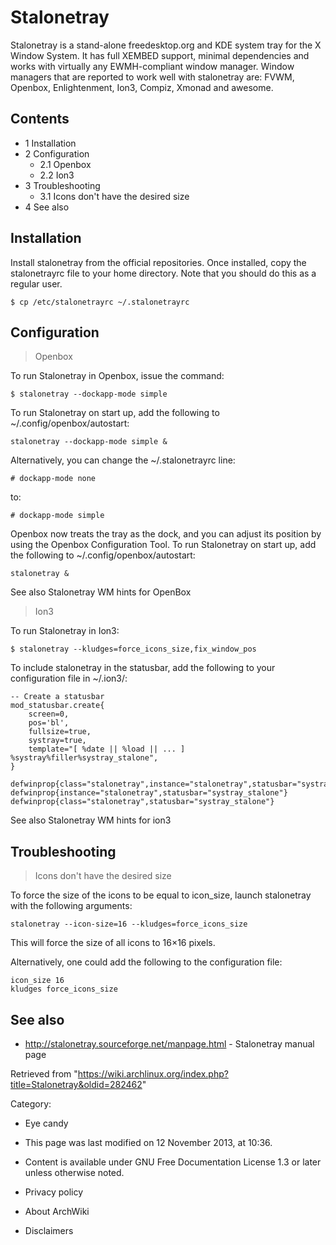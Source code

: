 Stalonetray
===========

Stalonetray is a stand-alone freedesktop.org and KDE system tray for the
X Window System. It has full XEMBED support, minimal dependencies and
works with virtually any EWMH-compliant window manager. Window managers
that are reported to work well with stalonetray are: FVWM, Openbox,
Enlightenment, Ion3, Compiz, Xmonad and awesome.

Contents
--------

-   1 Installation
-   2 Configuration
    -   2.1 Openbox
    -   2.2 Ion3
-   3 Troubleshooting
    -   3.1 Icons don't have the desired size
-   4 See also

Installation
------------

Install stalonetray from the official repositories. Once installed, copy
the stalonetrayrc file to your home directory. Note that you should do
this as a regular user.

    $ cp /etc/stalonetrayrc ~/.stalonetrayrc

Configuration
-------------

> Openbox

To run Stalonetray in Openbox, issue the command:

    $ stalonetray --dockapp-mode simple

To run Stalonetray on start up, add the following to
~/.config/openbox/autostart:

    stalonetray --dockapp-mode simple &

Alternatively, you can change the ~/.stalonetrayrc line:

    # dockapp-mode none

to:

    # dockapp-mode simple

Openbox now treats the tray as the dock, and you can adjust its position
by using the Openbox Configuration Tool. To run Stalonetray on start up,
add the following to ~/.config/openbox/autostart:

    stalonetray &

See also Stalonetray WM hints for OpenBox

> Ion3

To run Stalonetray in Ion3:

    $ stalonetray --kludges=force_icons_size,fix_window_pos

To include stalonetray in the statusbar, add the following to your
configuration file in ~/.ion3/:

    -- Create a statusbar
    mod_statusbar.create{
        screen=0,
        pos='bl',
        fullsize=true,
        systray=true,
        template="[ %date || %load || ... ] %systray%filler%systray_stalone",
    }

    defwinprop{class="stalonetray",instance="stalonetray",statusbar="systray_stalone"}
    defwinprop{instance="stalonetray",statusbar="systray_stalone"}
    defwinprop{class="stalonetray",statusbar="systray_stalone"}

See also Stalonetray WM hints for ion3

Troubleshooting
---------------

> Icons don't have the desired size

To force the size of the icons to be equal to icon_size, launch
stalonetray with the following arguments:

    stalonetray --icon-size=16 --kludges=force_icons_size

This will force the size of all icons to 16×16 pixels.

Alternatively, one could add the following to the configuration file:

    icon_size 16
    kludges force_icons_size

See also
--------

-   http://stalonetray.sourceforge.net/manpage.html - Stalonetray manual
    page

Retrieved from
"https://wiki.archlinux.org/index.php?title=Stalonetray&oldid=282462"

Category:

-   Eye candy

-   This page was last modified on 12 November 2013, at 10:36.
-   Content is available under GNU Free Documentation License 1.3 or
    later unless otherwise noted.
-   Privacy policy
-   About ArchWiki
-   Disclaimers

